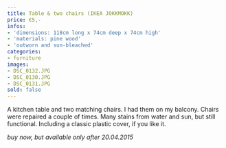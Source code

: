 ```yaml
---
title: Table & two chairs (IKEA JOKKMOKK)
price: €5,-
infos:
- 'dimensions: 118cm long x 74cm deep x 74cm high'
- 'materials: pine wood'
- 'outworn and sun-bleached'
categories:
- furniture
images:
- DSC_0132.JPG
- DSC_0130.JPG
- DSC_0131.JPG
sold: false
---
```


A kitchen table and two matching chairs. I had them on my balcony. Chairs were repaired a couple of times. Many stains from water and sun, but still functional. Including a classic plastic cover, if you like it.  

*buy now, but available only after 20.04.2015*
